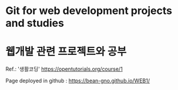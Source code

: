 # Git for web development projects and studies
# 웹개발 관련 프로젝트와 공부

Ref.: '생활코딩' https://opentutorials.org/course/1

Page deployed in github : https://bean-gno.github.io/WEB1/

